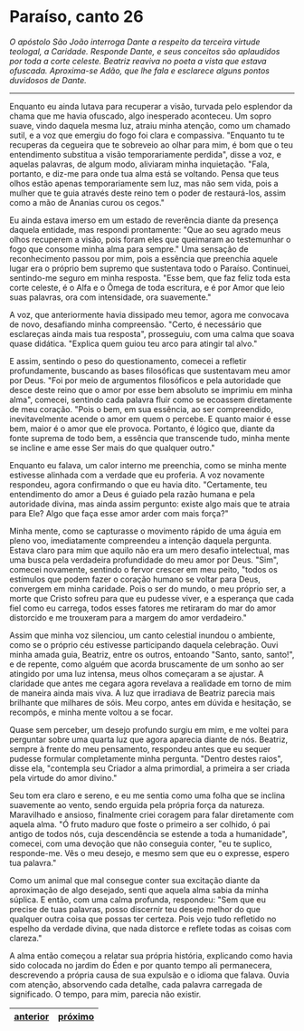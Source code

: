 # Paraíso, canto 26

_O apóstolo São João interroga Dante a respeito da terceira virtude teologal, a Caridade. Responde Dante, e seus conceitos são aplaudidos por toda a corte celeste. Beatriz reaviva no poeta a vista que estava ofuscada. Aproxima-se Adão, que lhe fala e esclarece alguns pontos duvidosos de Dante._

---

Enquanto eu ainda lutava para recuperar a visão, turvada pelo esplendor da chama que me havia ofuscado, algo inesperado aconteceu. Um sopro suave, vindo daquela mesma luz, atraiu minha atenção, como um chamado sutil, e a voz que emergiu do fogo foi clara e compassiva. "Enquanto tu te recuperas da cegueira que te sobreveio ao olhar para mim, é bom que o teu entendimento substitua a visão temporariamente perdida", disse a voz, e aquelas palavras, de algum modo, aliviaram minha inquietação. "Fala, portanto, e diz-me para onde tua alma está se voltando. Pensa que teus olhos estão apenas temporariamente sem luz, mas não sem vida, pois a mulher que te guia através deste reino tem o poder de restaurá-los, assim como a mão de Ananias curou os cegos."

Eu ainda estava imerso em um estado de reverência diante da presença daquela entidade, mas respondi prontamente: "Que ao seu agrado meus olhos recuperem a visão, pois foram eles que queimaram ao testemunhar o fogo que consome minha alma para sempre." Uma sensação de reconhecimento passou por mim, pois a essência que preenchia aquele lugar era o próprio bem supremo que sustentava todo o Paraíso. Continuei, sentindo-me seguro em minha resposta. "Esse bem, que faz feliz toda esta corte celeste, é o Alfa e o Ômega de toda escritura, e é por Amor que leio suas palavras, ora com intensidade, ora suavemente."

A voz, que anteriormente havia dissipado meu temor, agora me convocava de novo, desafiando minha compreensão. "Certo, é necessário que esclareças ainda mais tua resposta", prosseguiu, com uma calma que soava quase didática. "Explica quem guiou teu arco para atingir tal alvo."

E assim, sentindo o peso do questionamento, comecei a refletir profundamente, buscando as bases filosóficas que sustentavam meu amor por Deus. "Foi por meio de argumentos filosóficos e pela autoridade que desce deste reino que o amor por esse bem absoluto se imprimiu em minha alma", comecei, sentindo cada palavra fluir como se ecoassem diretamente de meu coração. "Pois o bem, em sua essência, ao ser compreendido, inevitavelmente acende o amor em quem o percebe. E quanto maior é esse bem, maior é o amor que ele provoca. Portanto, é lógico que, diante da fonte suprema de todo bem, a essência que transcende tudo, minha mente se incline e ame esse Ser mais do que qualquer outro."

Enquanto eu falava, um calor interno me preenchia, como se minha mente estivesse alinhada com a verdade que eu proferia. A voz novamente respondeu, agora confirmando o que eu havia dito. "Certamente, teu entendimento do amor a Deus é guiado pela razão humana e pela autoridade divina, mas ainda assim pergunto: existe algo mais que te atraia para Ele? Algo que faça esse amor arder com mais força?"

Minha mente, como se capturasse o movimento rápido de uma águia em pleno voo, imediatamente compreendeu a intenção daquela pergunta. Estava claro para mim que aquilo não era um mero desafio intelectual, mas uma busca pela verdadeira profundidade do meu amor por Deus. "Sim", comecei novamente, sentindo o fervor crescer em meu peito, "todos os estímulos que podem fazer o coração humano se voltar para Deus, convergem em minha caridade. Pois o ser do mundo, o meu próprio ser, a morte que Cristo sofreu para que eu pudesse viver, e a esperança que cada fiel como eu carrega, todos esses fatores me retiraram do mar do amor distorcido e me trouxeram para a margem do amor verdadeiro."

Assim que minha voz silenciou, um canto celestial inundou o ambiente, como se o próprio céu estivesse participando daquela celebração. Ouvi minha amada guia, Beatriz, entre os outros, entoando "Santo, santo, santo!", e de repente, como alguém que acorda bruscamente de um sonho ao ser atingido por uma luz intensa, meus olhos começaram a se ajustar. A claridade que antes me cegara agora revelava a realidade em torno de mim de maneira ainda mais viva. A luz que irradiava de Beatriz parecia mais brilhante que milhares de sóis. Meu corpo, antes em dúvida e hesitação, se recompôs, e minha mente voltou a se focar.

Quase sem perceber, um desejo profundo surgiu em mim, e me voltei para perguntar sobre uma quarta luz que agora aparecia diante de nós. Beatriz, sempre à frente do meu pensamento, respondeu antes que eu sequer pudesse formular completamente minha pergunta. "Dentro destes raios", disse ela, "contempla seu Criador a alma primordial, a primeira a ser criada pela virtude do amor divino."

Seu tom era claro e sereno, e eu me sentia como uma folha que se inclina suavemente ao vento, sendo erguida pela própria força da natureza. Maravilhado e ansioso, finalmente criei coragem para falar diretamente com aquela alma. "Ó fruto maduro que foste o primeiro a ser colhido, ó pai antigo de todos nós, cuja descendência se estende a toda a humanidade", comecei, com uma devoção que não conseguia conter, "eu te suplico, responde-me. Vês o meu desejo, e mesmo sem que eu o expresse, espero tua palavra."

Como um animal que mal consegue conter sua excitação diante da aproximação de algo desejado, senti que aquela alma sabia da minha súplica. E então, com uma calma profunda, respondeu: "Sem que eu precise de tuas palavras, posso discernir teu desejo melhor do que qualquer outra coisa que possas ter certeza. Pois vejo tudo refletido no espelho da verdade divina, que nada distorce e reflete todas as coisas com clareza."

A alma então começou a relatar sua própria história, explicando como havia sido colocada no jardim do Éden e por quanto tempo ali permanecera, descrevendo a própria causa de sua expulsão e o idioma que falava. Ouvia com atenção, absorvendo cada detalhe, cada palavra carregada de significado. O tempo, para mim, parecia não existir.

| [anterior](/c_paraiso/25/README.md) | [próximo](/c_paraiso/27/README.md) |
|----------|---------|
